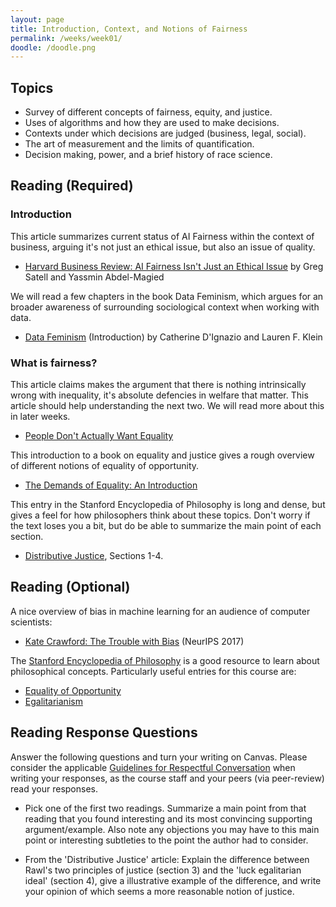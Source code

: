 ```yaml
---
layout: page
title: Introduction, Context, and Notions of Fairness
permalink: /weeks/week01/
doodle: /doodle.png
---
```


## Topics

* Survey of different concepts of fairness, equity, and justice.
* Uses of algorithms and how they are used to make decisions.
* Contexts under which decisions are judged (business, legal, social).
* The art of measurement and the limits of quantification.
* Decision making, power, and a brief history of race science.

## Reading (Required)

### Introduction

This article summarizes current status of AI Fairness within the
context of business, arguing it's not just an ethical issue, but also
an issue of quality.

* [Harvard Business Review: AI Fairness Isn't Just an Ethical
  Issue](https://hbr.org/2020/10/ai-fairness-isnt-just-an-ethical-issue)
  by Greg Satell and Yassmin Abdel-Magied
  
We will read a few chapters in the book Data Feminism, which argues
for an broader awareness of surrounding sociological context when
working with data.

* [Data Feminism](https://data-feminism.mitpress.mit.edu/)
  (Introduction)
  by Catherine D'Ignazio and Lauren F. Klein
    
### What is fairness?

This article claims makes the argument that there is nothing
intrinsically wrong with inequality, it's absolute defencies in
welfare that matter. This article should help understanding the next
two. We will read more about this in later weeks.

* [People Don't Actually Want
  Equality](https://www.theatlantic.com/science/archive/2015/10/people-dont-actually-want-equality/411784/)  

This introduction to a book on equality and justice gives a rough
overview of different notions of equality of opportunity.

* [The Demands of Equality: An Introduction](https://klinechair.missouri.edu/docs/vol_2_demands_of_equality.pdf)

This entry in the Stanford Encyclopedia of Philosophy is long and
dense, but gives a feel for how philosophers think about these
topics. Don't worry if the text loses you a bit, but do be able to
summarize the main point of each section.

* [Distributive Justice](https://plato.stanford.edu/entries/justice-distributive/), Sections 1-4.

## Reading (Optional)

A nice overview of bias in machine learning for an audience of
computer scientists:
* [Kate Crawford: The Trouble with
  Bias](https://www.youtube.com/watch?v=ggzWIipKraM) (NeurIPS 2017)

The [Stanford Encyclopedia of
Philosophy](https://plato.stanford.edu/) is a good resource to learn
about philosophical concepts. Particularly useful entries for this
course are:
* [Equality of Opportunity](https://plato.stanford.edu/entries/equal-opportunity/)
* [Egalitarianism](https://plato.stanford.edu/entries/egalitarianism/)

## Reading Response Questions

Answer the following questions and turn your writing on Canvas. Please
consider the applicable [Guidelines for Respectful
Conversation](https://afraenkel.github.io/fairness-algo-decision/#guidelines-for-respectful-conversation)
when writing your responses, as the course staff and your peers (via
peer-review) read your responses.

* Pick one of the first two readings. Summarize a main point from that
  reading that you found interesting and its most convincing
  supporting argument/example. Also note any objections you may have
  to this main point or interesting subtleties to the point the author
  had to consider.

* From the 'Distributive Justice' article: Explain the difference
  between Rawl's two principles of justice (section 3) and the 'luck
  egalitarian ideal' (section 4), give a illustrative example of the
  difference, and write your opinion of which seems a more reasonable
  notion of justice.
  
